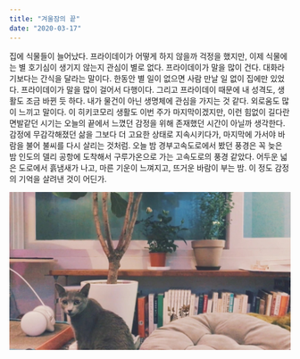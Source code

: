 ```yaml
---
title: "겨울잠의 끝"
date: "2020-03-17"
---
```


집에 식물들이 늘어났다. 프라이데이가 어떻게 하지 않을까 걱정을 했지만, 이제 식물에는 별 호기심이 생기지 않는지 관심이 별로 없다. 프라이데이가 말을 많이 건다. 대화라기보다는 간식을 달라는 말이다. 한동안 별 일이 없으면 사람 만날 일 없이 집에만 있었다. 프라이데이가 말을 많이 걸어서 다행이다. 그리고 프라이데이 때문에 내 성격도, 생활도 조금 바뀐 듯 하다. 내가 물건이 아닌 생명체에 관심을 가지는 것 같다. 외로움도 많이 느끼고 말이다. 이 히키코모리 생활도 이번 주가 마지막이겠지만, 이런 힘없이 길다란 면발같던 시기는 오늘의 끝에서 느꼈던 감정을 위해 존재했던 시간이 아닐까 생각한다. 감정에 무감각해졌던 삶을 그보다 더 고요한 상태로 지속시키다가, 마지막에 가서야 바람을 불어 불씨를 다시 살리는 것처럼. 오늘 밤 경부고속도로에서 봤던 풍경은 꼭 늦은 밤 인도의 델리 공항에 도착해서 구루가온으로 가는 고속도로의 풍경 같았다. 어두운 넓은 도로에서 흙냄새가 나고, 마른 기운이 느껴지고, 뜨거운 바람이 부는 밤. 이 정도 감정의 기억을 살려낸 것이 어딘가.

![](/photo/diary/2020-03-17-겨울잠의_끝.jpg)